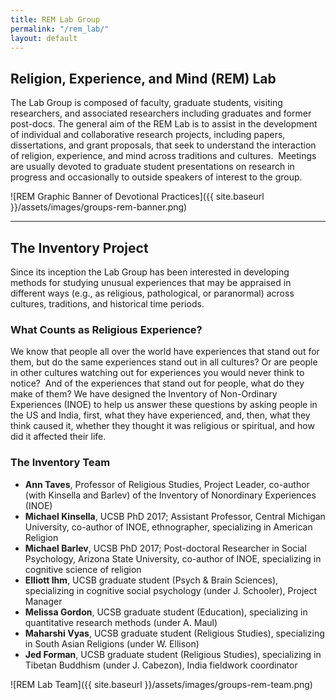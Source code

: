 ```yaml
---
title: REM Lab Group
permalink: "/rem_lab/"
layout: default
---
```


## Religion, Experience, and Mind (REM) Lab

The Lab Group is composed of faculty, graduate students, visiting researchers, and associated researchers including graduates and former post-docs. The general aim of the REM Lab is to assist in the development of individual and collaborative research projects, including papers, dissertations, and grant proposals, that seek to understand the interaction of religion, experience, and mind across traditions and cultures.  Meetings are usually devoted to graduate student presentations on research in progress and occasionally to outside speakers of interest to the group.

![REM Graphic Banner of Devotional Practices]({{ site.baseurl }}/assets/images/groups-rem-banner.png)

---

## The Inventory Project

Since its inception the Lab Group has been interested in developing methods for studying unusual experiences that may be appraised in different ways (e.g., as religious, pathological, or paranormal) across cultures, traditions, and historical time periods.


### What Counts as Religious Experience?

We know that people all over the world have experiences that stand out for them, but do the same experiences stand out in all cultures? Or are people in other cultures watching out for experiences you would never think to notice?  And of the experiences that stand out for people, what do they make of them? We have designed the Inventory of Non-Ordinary Experiences (INOE) to help us answer these questions by asking people in the US and India, first, what they have experienced, and, then, what they think caused it, whether they thought it was religious or spiritual, and how did it affected their life.


### The Inventory Team

* **Ann Taves**, Professor of Religious Studies, Project Leader, co-author (with Kinsella and Barlev) of the Inventory of Nonordinary Experiences (INOE)
* **Michael Kinsella**, UCSB PhD 2017; Assistant Professor, Central Michigan University, co-author of INOE, ethnographer, specializing in American Religion
* **Michael Barlev**, UCSB PhD 2017; Post-doctoral Researcher in Social Psychology, Arizona State University, co-author of INOE, specializing in cognitive science of religion
* **Elliott Ihm**, UCSB graduate student (Psych & Brain Sciences), specializing in cognitive social psychology (under J. Schooler), Project Manager
* **Melissa Gordon**, UCSB graduate student (Education), specializing in quantitative research methods (under A. Maul)
* **Maharshi Vyas**, UCSB graduate student (Religious Studies), specializing in South Asian Religions (under W. Ellison)
* **Jed Forman**, UCSB graduate student (Religious Studies), specializing in Tibetan Buddhism (under J. Cabezon), India fieldwork coordinator

![REM Lab Team]({{ site.baseurl }}/assets/images/groups-rem-team.png)